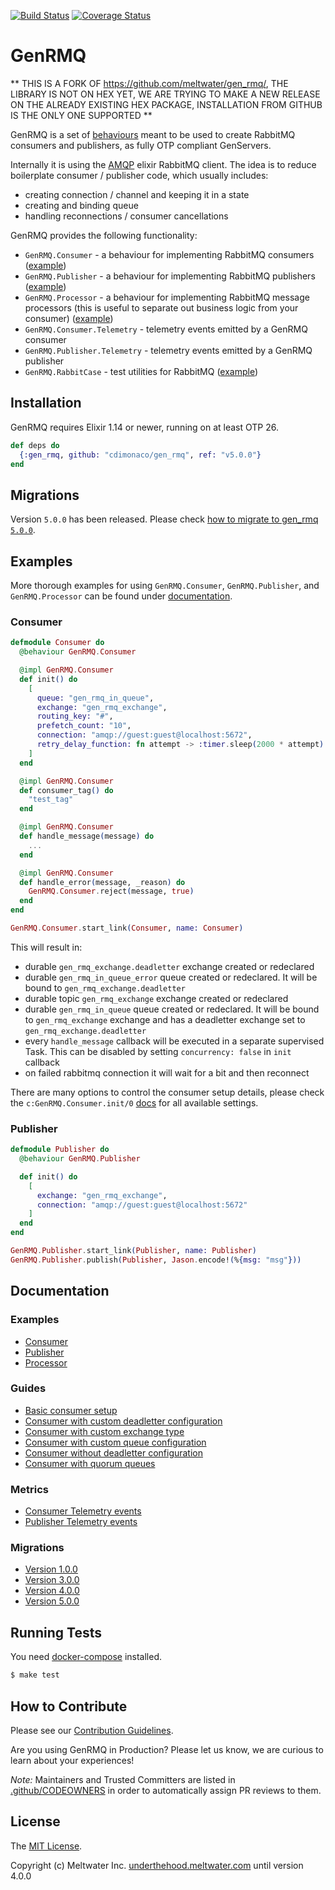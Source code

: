 [![Build Status](https://github.com/cdimonaco/gen_rmq/workflows/GenRMQ%20CI/badge.svg)](https://github.com/cdimonaco/gen_rmq/actions?query=workflow%3A%22GenRMQ+CI%22)
[![Coverage Status](https://coveralls.io/repos/github/CDimonaco/gen_rmq/badge.svg?branch=master)](https://coveralls.io/github/CDimonaco/gen_rmq?branch=master)

# GenRMQ

** THIS IS A FORK OF https://github.com/meltwater/gen_rmq/, THE LIBRARY IS NOT ON HEX YET, WE ARE TRYING TO MAKE A NEW RELEASE ON THE ALREADY EXISTING HEX PACKAGE, INSTALLATION FROM GITHUB IS THE ONLY ONE SUPPORTED **

GenRMQ is a set of [behaviours][behaviours] meant to be used to create
RabbitMQ consumers and publishers, as fully OTP compliant GenServers.

Internally it is using the [AMQP][amqp] elixir RabbitMQ client. The idea
is to reduce boilerplate consumer / publisher code, which usually
includes:

- creating connection / channel and keeping it in a state
- creating and binding queue
- handling reconnections / consumer cancellations

GenRMQ provides the following functionality:

- `GenRMQ.Consumer` - a behaviour for implementing RabbitMQ consumers ([example][example_consumer])
- `GenRMQ.Publisher` - a behaviour for implementing RabbitMQ publishers ([example][example_publisher])
- `GenRMQ.Processor` - a behaviour for implementing RabbitMQ message processors (this is useful to separate out business logic from your consumer) ([example][example_processor])
- `GenRMQ.Consumer.Telemetry` - telemetry events emitted by a GenRMQ consumer
- `GenRMQ.Publisher.Telemetry` - telemetry events emitted by a GenRMQ publisher
- `GenRMQ.RabbitCase` - test utilities for RabbitMQ ([example][example_rabbit_case])

## Installation

GenRMQ requires Elixir 1.14 or newer, running on at least OTP 26.

```elixir
def deps do
  {:gen_rmq, github: "cdimonaco/gen_rmq", ref: "v5.0.0"}
end
```

## Migrations

Version `5.0.0` has been released. Please check [how to migrate to gen_rmq `5.0.0`][migrating_to_500].

## Examples

More thorough examples for using `GenRMQ.Consumer`, `GenRMQ.Publisher`, and `GenRMQ.Processor`
can be found under [documentation][examples].

### Consumer

```elixir
defmodule Consumer do
  @behaviour GenRMQ.Consumer

  @impl GenRMQ.Consumer
  def init() do
    [
      queue: "gen_rmq_in_queue",
      exchange: "gen_rmq_exchange",
      routing_key: "#",
      prefetch_count: "10",
      connection: "amqp://guest:guest@localhost:5672",
      retry_delay_function: fn attempt -> :timer.sleep(2000 * attempt) end
    ]
  end

  @impl GenRMQ.Consumer
  def consumer_tag() do
    "test_tag"
  end

  @impl GenRMQ.Consumer
  def handle_message(message) do
    ...
  end

  @impl GenRMQ.Consumer
  def handle_error(message, _reason) do
    GenRMQ.Consumer.reject(message, true)
  end
end
```

```elixir
GenRMQ.Consumer.start_link(Consumer, name: Consumer)
```

This will result in:

- durable `gen_rmq_exchange.deadletter` exchange created or redeclared
- durable `gen_rmq_in_queue_error` queue created or redeclared. It will be bound to `gen_rmq_exchange.deadletter`
- durable topic `gen_rmq_exchange` exchange created or redeclared
- durable `gen_rmq_in_queue` queue created or redeclared. It will be bound to `gen_rmq_exchange` exchange and has a deadletter exchange set to `gen_rmq_exchange.deadletter`
- every `handle_message` callback will be executed in a separate supervised Task. This can be disabled by setting `concurrency: false` in `init` callback
- on failed rabbitmq connection it will wait for a bit and then reconnect

There are many options to control the consumer setup details, please check the `c:GenRMQ.Consumer.init/0` [docs][consumer_doc] for all available settings.

### Publisher

```elixir
defmodule Publisher do
  @behaviour GenRMQ.Publisher

  def init() do
    [
      exchange: "gen_rmq_exchange",
      connection: "amqp://guest:guest@localhost:5672"
    ]
  end
end
```

```elixir
GenRMQ.Publisher.start_link(Publisher, name: Publisher)
GenRMQ.Publisher.publish(Publisher, Jason.encode!(%{msg: "msg"}))
```

## Documentation

### Examples

- [Consumer][example_consumer]
- [Publisher][example_publisher]
- [Processor][example_processor]

### Guides

- [Basic consumer setup][guide_consumer_basic_setup]
- [Consumer with custom deadletter configuration][guide_consumer_with_custom_deadletter_configuration]
- [Consumer with custom exchange type][guide_consumer_with_custom_exchange_type]
- [Consumer with custom queue configuration][guide_consumer_with_custom_queue_configuration]
- [Consumer without deadletter configuration][without_deadletter_configuration]
- [Consumer with quorum queues][with_quorum_queue_type]

### Metrics

- [Consumer Telemetry events][consumer_telemetry_events]
- [Publisher Telemetry events][publisher_telemetry_events]

### Migrations

- [Version 1.0.0][migrating_to_100]
- [Version 3.0.0][migrating_to_300]
- [Version 4.0.0][migrating_to_400]
- [Version 5.0.0][migrating_to_500]


## Running Tests

You need [docker-compose][docker_compose] installed.

```bash
$ make test
```

## How to Contribute

Please see our [Contribution Guidelines](CONTRIBUTING.md).

Are you using GenRMQ in Production? Please let us know, we are curious to learn about your experiences!

_Note:_ Maintainers and Trusted Committers are listed in [.github/CODEOWNERS][code_owners] in order to automatically assign PR reviews to them.

## License

The [MIT License][license].

Copyright (c) Meltwater Inc. [underthehood.meltwater.com][underthehood] until version 4.0.0

[behaviours]: https://elixir-lang.org/getting-started/typespecs-and-behaviours.html#behaviours
[amqp]: https://github.com/pma/amqp
[migrating_to_100]: https://github.com/cdimonaco/gen_rmq/blob/master/documentation/migrations/1.0.0.md
[migrating_to_300]: https://github.com/cdimonaco/gen_rmq/blob/master/documentation/migrations/3.0.0.md
[migrating_to_400]: https://github.com/cdimonaco/gen_rmq/blob/master/documentation/migrations/4.0.0.md
[migrating_to_500]: https://github.com/cdimonaco/gen_rmq/blob/master/documentation/migrations/5.0.0.md
[consumer_doc]: https://github.com/cdimonaco/gen_rmq/blob/master/lib/consumer.ex
[docker_compose]: https://docs.docker.com/compose/
[github_prs]: https://help.github.com/articles/about-pull-requests/
[gen_rmq_issues]: https://github.com/cdimonaco/gen_rmq/issues
[priority_queues]: https://www.rabbitmq.com/priority.html
[underthehood]: http://underthehood.meltwater.com/
[examples]: https://github.com/cdimonaco/gen_rmq/blob/master/documentation/examples
[example_consumer]: https://github.com/cdimonaco/gen_rmq/blob/master/documentation/examples/consumer.ex
[example_publisher]: https://github.com/cdimonaco/gen_rmq/blob/master/documentation/examples/publisher.ex
[example_processor]: https://github.com/cdimonaco/gen_rmq/blob/master/documentation/examples/processor.ex
[example_rabbit_case]: https://github.com/cdimonaco/gen_rmq/blob/master/test/gen_rmq_publisher_test.exs
[guide_consumer_basic_setup]: https://github.com/cdimonaco/gen_rmq/blob/master/documentation/guides/consumer/basic_setup.md
[guide_consumer_with_custom_deadletter_configuration]: https://github.com/cdimonaco/gen_rmq/blob/master/documentation/guides/consumer/with_custom_deadletter_configuration.md
[guide_consumer_with_custom_exchange_type]: https://github.com/cdimonaco/gen_rmq/blob/master/documentation/guides/consumer/with_custom_exchange_type.md
[guide_consumer_with_custom_queue_configuration]: https://github.com/cdimonaco/gen_rmq/blob/master/documentation/guides/consumer/with_custom_queue_configuration.md
[without_deadletter_configuration]: https://github.com/cdimonaco/gen_rmq/blob/master/documentation/guides/consumer/without_deadletter_configuration.md
[with_quorum_queue_type]: https://github.com/cdimonaco/gen_rmq/blob/master/documentation/guides/consumer/with_quorum_queue_type.md
[consumer_telemetry_events]: https://github.com/cdimonaco/gen_rmq/blob/master/lib/gen_rmq/consumer/telemetry.ex
[publisher_telemetry_events]: https://github.com/cdimonaco/gen_rmq/blob/master/lib/gen_rmq/publisher/telemetry.ex
[trusted_commiters]: https://github.com/cdimonaco/gen_rmq/blob/master/TRUSTED-COMMITTERS.md
[code_owners]: https://github.com/cdimonaco/gen_rmq/blob/master/.github/CODEOWNERS
[license]: https://github.com/cdimonaco/gen_rmq/blob/master/LICENSE
